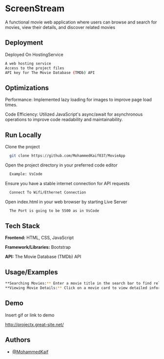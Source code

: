 
# ScreenStream

A functional movie web application where users can browse and search for movies, view their details, and discover related movies


## Deployment

Deployed On HostingService

```bash
A web hosting service 
Access to the project files
API key for The Movie Database (TMDb) API
```


## Optimizations

Performance: Implemented lazy loading for images to improve page load times.

Code Efficiency: Utilized JavaScript's async/await for asynchronous operations to improve code readability and maintainability.


## Run Locally

Clone the project

```bash
  git clone https://github.com/MohammedKaif037/MovieApp
```



Open the project directory in your preferred code editor

```bash
  Example: VsCode
```

Ensure you have a stable internet connection for API requests

```bash
  Connect To Wifi/Ethernet Connection
```
Open index.html in your web browser by  starting Live Server
```bash
  The Port is going to be 5500 as in VsCode
```

## Tech Stack
**Frontend:** HTML, CSS, JavaScript 

**Framework/Libraries:** Bootstrap

**API:** The Movie Database (TMDb) API

## Usage/Examples

```bash
**Searching Movies:** Enter a movie title in the search bar to find relevant movies.
**Viewing Movie Details:** Click on a movie card to view detailed information about the movie.
```


## Demo

Insert gif or link to demo

http://projectx.great-site.net/
## Authors

- [@MohammedKaif](https://www.github.com/MohammedKaif037)


 


